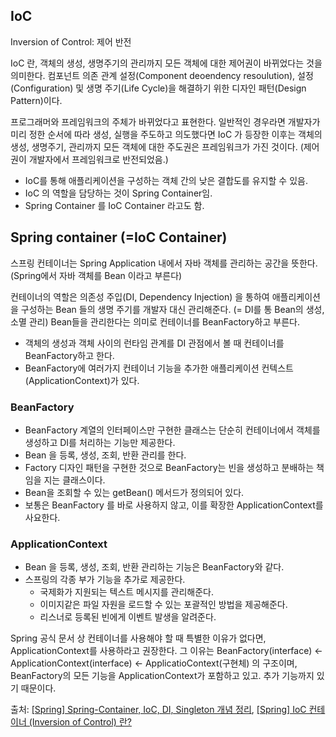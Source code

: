 ## IoC

Inversion of Control: 제어 반전

IoC 란, 객체의 생성, 생명주기의 관리까지 모든 객체에 대한 제어권이 바뀌었다는 것을 의미한다.  컴포넌트 의존 관계 설정(Component deoendency resoulution), 설정(Configuration) 및 생명 주기(Life Cycle)을 해결하기 위한 디자인 패턴(Design Pattern)이다.

프로그래머와 프레임워크의 주체가 바뀌었다고 표현한다. 일반적인 경우라면 개발자가 미리 정한 순서에 따라 생성, 실행을 주도하고 의도했다면 IoC 가 등장한 이후는 객체의 생성, 생명주기, 관리까지 모든 객체에 대한 주도권은 프레임워크가 가진 것이다. (제어권이 개발자에서 프레임워크로 반전되었음.)

- IoC를 통해 애플리케이션을 구성하는 객체 간의 낮은 결합도를 유지할 수 있음.
- IoC 의 역할을 담당하는 것이 Spring Container임.
- Spring Container 를 IoC Container 라고도 함.

## Spring container (=IoC Container)

스프링 컨테이너는 Spring Application 내에서 자바 객체를 관리하는 공간을 뜻한다. (Spring에서 자바 객체를 Bean 이라고 부른다)

컨테이너의 역할은 의존성 주입(DI, Dependency Injection) 을 통하여 애플리케이션을 구성하는 Bean 들의 생명 주기를 개발자 대신 관리해준다. (= DI를 통 Bean의 생성, 소멸 관리) Bean들을 관리한다는 의미로 컨테이너를 BeanFactory하고 부른다.

- 객체의 생성과 객체 사이의 런타임 관계를 DI 관점에서 볼 때 컨테이너를 BeanFactory하고 한다.
- BeanFactory에 여러가지 컨테이너 기능을 추가한 애플리케이션 컨텍스트(ApplicationContext)가 있다.

### BeanFactory

- BeanFactory 계열의 인터페이스만 구현한 클래스는 단순히 컨테이너에서 객체를 생성하고 DI를 처리하는 기능만 제공한다.
- Bean 을 등록, 생성, 조회, 반환 관리를 한다.
- Factory 디자인 패턴을 구현한 것으로 BeanFactory는 빈을 생성하고 분배하는 책임을 지는 클래스이다.
- Bean을 조회할 수 있는 getBean() 메서드가 정의되어 있다.
- 보통은 BeanFactory 를 바로 사용하지 않고, 이를 확장한 ApplicationContext를 사요한다.

### ApplicationContext

- Bean 을 등록, 생성, 조회, 반환 관리하는 기능은 BeanFactory와 같다.
- 스프링의 각종 부가 기능을 추가로 제공한다.
    - 국제화가 지원되는 텍스트 메시지를 관리해준다.
    - 이미지같은 파일 자원을 로드할 수 있는 포괄적인 방법을 제공해준다.
    - 리스너로 등록된 빈에게 이벤트 발생을 알려준다.

Spring 공식 문서 상 컨테이너를 사용해야 할 때 특별한 이유가 없다면, ApplicationContext를 사용하라고 권장한다. 그 이유는 BeanFactory(interface) ← ApplicationContext(interface) ← ApplicatioContext(구현체) 의 구조이며, BeanFactory의 모든 기능을 ApplicationContext가 포함하고 있고. 추가 기능까지 있기 때문이다.

출처: [[Spring] Spring-Container, IoC, DI, Singleton 개념 정리](https://lucas-owner.tistory.com/39), [[Spring] IoC 컨테이너 (Inversion of Control) 란?](https://dev-coco.tistory.com/80)
